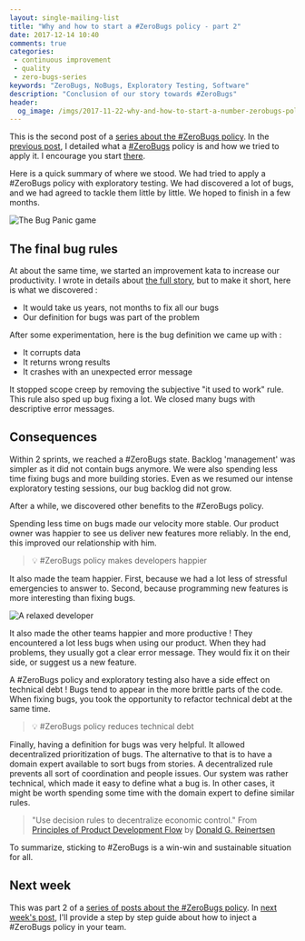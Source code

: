 ```yaml
---
layout: single-mailing-list
title: "Why and how to start a #ZeroBugs policy - part 2"
date: 2017-12-14 10:40
comments: true
categories:
 - continuous improvement
 - quality
 - zero-bugs-series
keywords: "ZeroBugs, NoBugs, Exploratory Testing, Software"
description: "Conclusion of our story towards #ZeroBugs"
header:
  og_image: /imgs/2017-11-22-why-and-how-to-start-a-number-zerobugs-policy-part-2/bug-panic.jpg
---
```

This is the second post of a [series about the #ZeroBugs policy]({{site.baseurl}}/categories/#zero-bugs-series). In the [previous post](/why-and-how-to-start-a-number-zerobugs-policy-part-1/), I detailed what a [#ZeroBugs](http://www.jamesshore.com/Agile-Book/no_bugs.html) policy is and how we tried to apply it. I encourage you start [there](/why-and-how-to-start-a-number-zerobugs-policy-part-1/).

Here is a quick summary of where we stood. We had tried to apply a #ZeroBugs policy with exploratory testing. We had discovered a lot of bugs, and we had agreed to tackle them little by little. We hoped to finish in a few months.

![The Bug Panic game]({{site.url}}{{site.baseurl}}/imgs/2017-11-22-why-and-how-to-start-a-number-zerobugs-policy-part-2/bug-panic.jpg)

## The final bug rules

At about the same time, we started an improvement kata to increase our productivity. I wrote in details about [the full story](/how-we-used-the-improvement-kata-to-gain-25-percent-of-productivity-part-1/), but to make it short, here is what we discovered :

*   It would take us years, not months to fix all our bugs
*   Our definition for bugs was part of the problem

After some experimentation, here is the bug definition we came up with :

*   It corrupts data
*   It returns wrong results
*   It crashes with an unexpected error message

It stopped scope creep by removing the subjective "it used to work" rule. This rule also sped up bug fixing a lot. We closed many bugs with descriptive error messages.

## Consequences

Within 2 sprints, we reached a #ZeroBugs state. Backlog 'management' was simpler as it did not contain bugs anymore. We were also spending less time fixing bugs and more building stories. Even as we resumed our intense exploratory testing sessions, our bug backlog did not grow.

After a while, we discovered other benefits to the #ZeroBugs policy.

Spending less time on bugs made our velocity more stable. Our product owner was happier to see us deliver new features more reliably. In the end, this improved our relationship with him. 

> 💡 #ZeroBugs policy makes developers happier

It also made the team happier. First, because we had a lot less of stressful emergencies to answer to. Second, because programming new features is more interesting than fixing bugs.

![A relaxed developer]({{site.url}}{{site.baseurl}}/imgs/2017-11-22-why-and-how-to-start-a-number-zerobugs-policy-part-2/happy-developer.jpg)

It also made the other teams happier and more productive ! They encountered a lot less bugs when using our product. When they had problems, they usually got a clear error message. They would fix it on their side, or suggest us a new feature.

A #ZeroBugs policy and exploratory testing also have a side effect on technical debt ! Bugs tend to appear in the more brittle parts of the code. When fixing bugs, you took the opportunity to refactor technical debt at the same time.

> 💡 #ZeroBugs policy reduces technical debt

Finally, having a definition for bugs was very helpful. It allowed decentralized prioritization of bugs. The alternative to that is to have a domain expert available to sort bugs from stories. A decentralized rule prevents all sort of coordination and people issues. Our system was rather technical, which made it easy to define what a bug is. In other cases, it might be worth spending some time with the domain expert to define similar rules.

> "Use decision rules to decentralize economic control." From [Principles of Product Development Flow](https://www.amazon.com/Principles-Product-Development-Flow-Generation-ebook/dp/B007TKU0O0/ref=sr_1_1?s=books&ie=UTF8&qid=1511344068&sr=1-1&keywords=reinertsen+flow) by [Donald G. Reinertsen](http://reinertsenassociates.com/)

To summarize, sticking to #ZeroBugs is a win-win and sustainable situation for all.

## Next week

This was part 2 of a [series of posts about the #ZeroBugs policy]({{site.baseurl}}/categories/#zero-bugs-series). In [next week's post](/why-and-how-to-start-a-number-zerobugs-policy-part-3/), I'll provide a step by step guide about how to inject a #ZeroBugs policy in your team.
